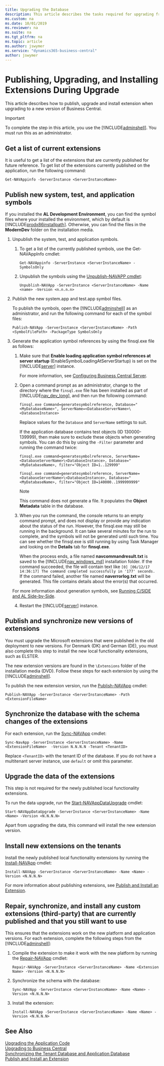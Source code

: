 ```yaml
---
title: Upgrading the Database
description: This article describes the tasks required for upgrading from the earlier versions of database to Dynamics 365 Business Central.
ms.custom: na
ms.date: 10/01/2019
ms.reviewer: na
ms.suite: na
ms.tgt_pltfrm: na
ms.topic: article
ms.author: jswymer
ms.service: "dynamics365-business-central"
author: jswymer
---
```

#  <a name="AddExtensions"></a>Publishing, Upgrading, and Installing Extensions During Upgrade

This article describes how to publish, upgrade and install extension when upgrading to a new version of Business Central.

> [!IMPORTANT]
> To complete the step in this article, you use the [!INCLUDE[adminshell](../developer/includes/adminshell.md)]. You must run this as an administrator.

## Get a list of current extensions

It is useful to get a list of the extensions that are currently published for future reference. To get list of the extensions currently published on the application, run the following command:

```
Get-NAVAppinfo -ServerInstance <ServerInstanceName>
```

## Publish new system, test, and application symbols

If you installed the **AL Development Environment**, you can find the symbol files where your installed the environment, which by default is [!INCLUDE[prodx86installpath](../developer/includes/prodx86installpath.md)]. Otherwise, you can find the files in the **ModernDev** folder on the installation media. 

1. Unpublish the system, test, and application symbols.

    1. To get a list of the currently published symbols, use the Get-NAVAppInfo cmdlet:
       
        ```
        Get-NAVAppinfo -ServerInstance <ServerInstanceName> -SymbolsOnly
        ```
    2. Unpublish the symbols using the [Unpublish-NAVAPP cmdlet](https://docs.microsoft.com/powershell/module/microsoft.dynamics.nav.apps.management/unpublish-navapp):
       
        ```
        Unpublish-NAVApp -ServerInstance <ServerInstanceName> -Name <name> -Version <n.n.n.n>
        ```
2. Publish the new system.app and test.app symbol files.

    To publish the symbols, open the [!INCLUDE[adminshell](../developer/includes/adminshell.md)] as an administrator, and run the following command for each of the symbol files:

    ```
    Publish-NAVApp -ServerInstance <ServerInstanceName> -Path <SymbolFilePath> -PackageType SymbolsOnly
    ```

3. <a name="GenerateSymbols"></a>Generate the application symbol references by using the finsql.exe file as follows:

    1. Make sure that **Enable loading application symbol references at server startup** (EnableSymbolLoadingAtServerStartup) is set on the [!INCLUDE[server](../developer/includes/server.md)] instance.

        For more information, see [Configuring Business Central Server](../administration/configure-server-instance.md).
    2. Open a command prompt as an administrator, change to the directory where the `finsql.exe` file has been installed as part of [!INCLUDE[nav_dev_long](../developer/includes/nav_dev_long_md.md)], and then run the following command:

        ```
        finsql.exe Command=generatesymbolreference, Database="<MyDatabaseName>", ServerName=<DatabaseServerName>\<DatabaseInstance>
        ```

        Replace values for the `Database` and `ServerName` settings to suit.

        If the application database contains test objects (ID 130000-139999), then make sure to exclude these objects when generating symbols. You can do this by using the `-Filter` parameter and running the command twice:

        ```
        finsql.exe command=generatesymbolreference, ServerName=<DatabaseServerName>\<DatabaseInstance>, Database="<MyDatabaseName>, filter="Object ID=1..129999"
        ```

        ```
        finsql.exe command=generatesymbolreference, ServerName=<DatabaseServerName>\<DatabaseInstance>, Database="<MyDatabaseName>, filter="Object ID=140000..1999999999"
        ```

        > [!NOTE]  
        >  This command does not generate a file. It populates the **Object Metadata** table in the database.

    3. When you run the command, the console returns to an empty command prompt, and does not display or provide any indication about the status of the run. However, the finsql.exe may still be running in the background. It can take several minutes for the run to complete, and the symbols will not be generated until such time. You can see whether the finsql.exe is still running by using Task Manager and looking on the **Details** tab for **finsql.exe**. 
    
        When the process ends, a file named **navcommandresult.txt** is saved to the [!INCLUDE[nav_windows_md](../developer/includes/nav_windows_md.md)] installation folder. If the command succeeded, the file will contain text like `[0] [06/12/17 14:36:17] The command completed successfully in '177' seconds.` If the command failed, another file named **naverrorlog.txt** will be generated. This file contains details about the error(s) that occurred. 
            
    For more information about generation symbols, see [Running C/SIDE and AL Side-by-Side](../developer/devenv-running-cside-and-al-side-by-side.md).

    4. Restart the [!INCLUDE[server](../developer/includes/server.md)] instance.

## Publish and synchronize new versions of extensions

You must upgrade the Microsoft extensions that were published in the old deployment to new versions. For Denmark (DK) and German (DE), you must also complete this step to install the new local functionality extensions, such as ELSTER.

The new extension versions are found in the `\Extensions` folder of the installation media (DVD). Follow these steps for each extension by using the [!INCLUDE[adminshell](../developer/includes/adminshell.md)].

To publish the new extension version, run the [Publish-NAVApp](https://docs.microsoft.com/powershell/module/microsoft.dynamics.nav.apps.management/publish-navapp) cmdlet: 

```
Publish-NAVApp -ServerInstance <ServerInstanceName> -Path <ExtensionFileName> 
```
           
## Synchronize the database with the schema changes of the extensions

For each extension, run the [Sync-NAVApp](https://docs.microsoft.com/powershell/module/microsoft.dynamics.nav.apps.management/sync-navapp) cmdlet:

```
Sync-NavApp -ServerInstance <ServerInstanceName> -Name  <ExtensionFileName>  -Version N.N.N.N -Tenant <TenantID>
```

Replace `<TenantID>` with the tenant ID of the database. If you do not have a multitenant server instance, use `default` or omit this parameter.

## Upgrade the data of the extensions

This step is not required for the newly published local functionality extensions.

To run the data upgrade, run the [Start-NAVAppDataUpgrade](https://docs.microsoft.com/powershell/module/microsoft.dynamics.nav.apps.management/start-navappdataupgrade) cmdlet:

```
Start-NAVAppDataUpgrade -ServerInstance <ServerInstanceName> -Name <Name> -Version <N.N.N.N>
``` 

Apart from upgrading the data, this command will install the new extension version.

## Install new extensions on the tenants

Install the newly published local functionality extensions by running the [Install-NAVApp](https://docs.microsoft.com/powershell/module/microsoft.dynamics.nav.apps.management/install-navapp) cmdlet:

```    
Install-NAVApp -ServerInstance <ServerInstanceName> -Name <Name> -Version <N.N.N.N>
```
For more information about publishing extensions, see [Publish and Install an Extension](../developer/devenv-how-publish-and-install-an-extension-v2.md).

## Repair, synchronize, and install any custom extensions (third-party) that are currently published and that you still want to use

This ensures that the extensions work on the new platform and application versions. For each extension, complete the following steps from the [!INCLUDE[adminshell](../developer/includes/adminshell.md)]: 

1. Compile the extension to make it work with the new platform by running the [Repair-NAVApp](https://docs.microsoft.com/powershell/module/microsoft.dynamics.nav.apps.management/repair-navappSynchronize) cmdlet:

    ```
    Repair-NAVApp -ServerInstance <ServerInstanceName> -Name <Extension Name> -Version <N.N.N.N>
    ```
2. Synchronize the schema with the database:

    ```    
    Sync-NAVApp -ServerInstance <ServerInstanceName> -Name <Name> -Version <N.N.N.N>
    ```
3. Install the extension:

    ```    
    Install-NAVApp -ServerInstance <ServerInstanceName> -Name <Name> -Version <N.N.N.N>
    ```

## See Also
  
[Upgrading the Application Code](Upgrading-the-Application-Code.md)  
[Upgrading to Business Central](upgrading-to-business-central.md)  
[Synchronizing the Tenant Database and Application Database](../administration/synchronize-tenant-database-and-application-database.md)  
[Publish and Install an Extension](../developer/devenv-how-publish-and-install-an-extension-v2.md)  